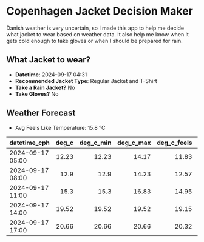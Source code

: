 
# Copenhagen Jacket Decision Maker

Danish weather is very uncertain, so I made this app to help me decide what jacket to wear based on weather data. 
It also help me know when it gets cold enough to take gloves or when I should be prepared for rain.

## What Jacket to wear?

- **Datetime**: 2024-09-17 04:31
- **Recommended Jacket Type**: Regular Jacket and T-Shirt
- **Take a Rain Jacket?** No
- **Take Gloves?** No

## Weather Forecast
- Avg Feels Like Temperature: 15.8 °C

| datetime_cph     |   deg_c |   deg_c_min |   deg_c_max |   deg_c_feels | weather   | wind   | rain   |
|:-----------------|--------:|------------:|------------:|--------------:|:----------|:-------|:-------|
| 2024-09-17 05:00 |   12.23 |       12.23 |       14.17 |         11.83 | Clouds    | Low    | None   |
| 2024-09-17 08:00 |   12.9  |       12.9  |       14.23 |         12.57 | Clouds    | Low    | None   |
| 2024-09-17 11:00 |   15.3  |       15.3  |       16.83 |         14.95 | Clouds    | Low    | None   |
| 2024-09-17 14:00 |   19.52 |       19.52 |       19.52 |         19.15 | Clouds    | Low    | None   |
| 2024-09-17 17:00 |   20.66 |       20.66 |       20.66 |         20.32 | Clouds    | Low    | None   |
        